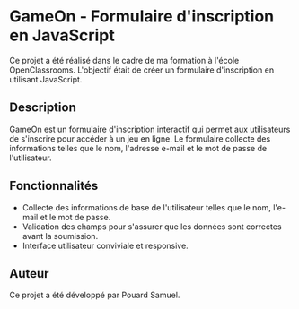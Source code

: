 # GameOn - Formulaire d'inscription en JavaScript

Ce projet a été réalisé dans le cadre de ma formation à l'école OpenClassrooms. L'objectif était de créer un formulaire d'inscription en utilisant JavaScript.

## Description

GameOn est un formulaire d'inscription interactif qui permet aux utilisateurs de s'inscrire pour accéder à un jeu en ligne. Le formulaire collecte des informations telles que le nom, l'adresse e-mail et le mot de passe de l'utilisateur.

## Fonctionnalités

- Collecte des informations de base de l'utilisateur telles que le nom, l'e-mail et le mot de passe.
- Validation des champs pour s'assurer que les données sont correctes avant la soumission.
- Interface utilisateur conviviale et responsive.

## Auteur

Ce projet a été développé par Pouard Samuel.
